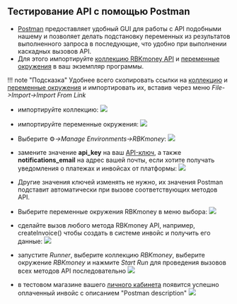 <script>
    lightbox.option({
      'fadeDuration': 10,
      'imageFadeDuration': 10,
      'resizeDuration': 10,
      'wrapAround': true
    })
</script>

## Тестирование API с помощью Postman

- [Postman](https://www.getpostman.com/) предоставляет удобный GUI для работы с API подобными нашему и позволяет делать подстановку переменных из результатов выполненного запроса в последующие, что удобно при выполнении каскадных вызовов API.
- Для этого импортируйте [коллекцию RBKmoney API](/docs/postman/RBKmoney.postman_collection.json) и [переменные окружения](/postman/RBKmoney.postman_environment.json) в ваш экземпляр программы.

!!! note "Подсказка" 
	Удобнее всего скопировать ссылки на [коллекцию](/postman/RBKmoney.postman_collection.json) и [переменные окружения](/postman/RBKmoney.postman_environment.json) и импортировать их, вставив через меню _File->Import->Import From Link_

- импортируйте коллекцию:
<a href="../../postman/screenshots/postman-import-collection.png" data-lightbox="postman-import-collection" data-title="postman-import-collection.png"><img src="../../postman/screenshots/postman-import-collection.png"></a>

- импортируйте переменные окружения:
<a href="../../postman/screenshots/postman-import-env.png" data-lightbox="postman-import-env" data-title="postman-import-env.png"><img src="../../postman/screenshots/postman-import-env.png"></a>

- Выберите &#9881;_->Manage Environments->RBKmoney_:
<a href="../../postman/screenshots/postman-manage-env.png" data-lightbox="postman-manage-env" data-title="postman-manage-env.png"><img src="../../postman/screenshots/postman-manage-env.png"></a>

- замените значение **api_key** на ваш [API-ключ](https://dashboard.rbk.money/tokenization), а также **notifications_email** на адрес вашей почты, если хотите получать уведомления о платежах и инвойсах от платформы:
<a href="../../postman/screenshots/postman-paste-apikey.png" data-lightbox="postman-paste-apikey" data-title="postman-paste-apikey.png"><img src="../../postman/screenshots/postman-paste-apikey.png"></a>

- Другие значения ключей изменять не нужно, их значения Postman подставит автоматически при вызове соответствующих методов API.

- Выберите переменные окружения RBKmoney в меню выбора:
<a href="../../postman/screenshots/postman-choose-env.png" data-lightbox="postman-choose-env" data-title="postman-choose-env.png"><img src="../../postman/screenshots/postman-choose-env.png"></a>

- сделайте вызов любого метода RBKmoney API, например, createInvoice() чтобы создать в системе инвойс и получить его данные:
<a href="../../postman/screenshots/postman-api-call.png" data-lightbox="postman-api-call" data-title="postman-api-call.png"><img src="../../postman/screenshots/postman-api-call.png"></a>

- запустите _Runner_, выберите коллекцию _RBKmoney_, выберите окружение _RBKmoney_ и нажмите _Start Run_ для проведения вызовов всех методов API последовательно
<a href="../../postman/screenshots/postman-open-runner.png" data-lightbox="postman-open-runner" data-title="postman-open-runner.png"><img src="../../postman/screenshots/postman-open-runner.png"></a>

- в тестовом магазине вашего [личного кабинета](https://dashboard.rbk.money/analytics/1/finance) появится успешно оплаченный инвойс с описанием "Postman description"
<a href="../../postman/screenshots/postman-runner-done.png" data-lightbox="postman-runner-done" data-title="postman-runner-done.png"><img src="../../postman/screenshots/postman-runner-done.png"></a>